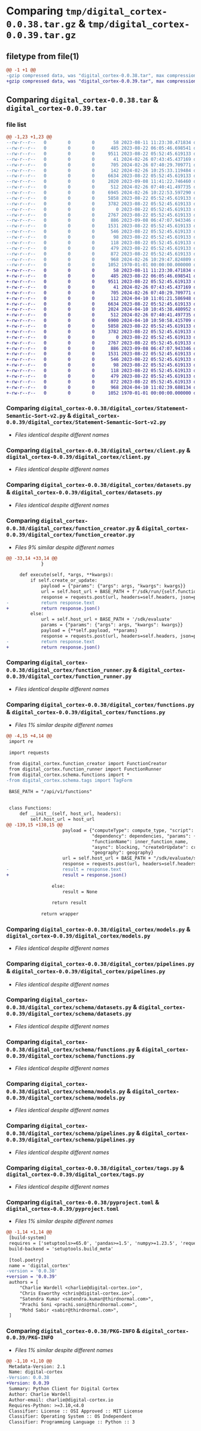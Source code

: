 # Comparing `tmp/digital_cortex-0.0.38.tar.gz` & `tmp/digital_cortex-0.0.39.tar.gz`

## filetype from file(1)

```diff
@@ -1 +1 @@
-gzip compressed data, was "digital_cortex-0.0.38.tar", max compression
+gzip compressed data, was "digital_cortex-0.0.39.tar", max compression
```

## Comparing `digital_cortex-0.0.38.tar` & `digital_cortex-0.0.39.tar`

### file list

```diff
@@ -1,23 +1,23 @@
--rw-r--r--   0        0        0       58 2023-08-11 11:23:30.471834 digital_cortex-0.0.38/LICENSE.md
--rw-r--r--   0        0        0      485 2023-08-22 06:05:46.698541 digital_cortex-0.0.38/README.md
--rw-r--r--   0        0        0     9511 2023-08-22 05:52:45.619133 digital_cortex-0.0.38/digital_cortex/Statement-Semantic-Sort-v2.py
--rw-r--r--   0        0        0       41 2024-02-26 07:43:45.437169 digital_cortex-0.0.38/digital_cortex/__init__.py
--rw-r--r--   0        0        0      705 2024-02-26 07:40:29.709771 digital_cortex-0.0.38/digital_cortex/client.py
--rw-r--r--   0        0        0      142 2024-02-26 10:25:33.119484 digital_cortex-0.0.38/digital_cortex/config.py
--rw-r--r--   0        0        0     6634 2023-08-22 05:52:45.619133 digital_cortex-0.0.38/digital_cortex/datasets.py
--rw-r--r--   0        0        0     2020 2023-09-08 11:41:22.746460 digital_cortex-0.0.38/digital_cortex/function_creator.py
--rw-r--r--   0        0        0      512 2024-02-26 07:40:41.497735 digital_cortex-0.0.38/digital_cortex/function_runner.py
--rw-r--r--   0        0        0     6945 2024-02-26 10:22:53.597290 digital_cortex-0.0.38/digital_cortex/functions.py
--rw-r--r--   0        0        0     5858 2023-08-22 05:52:45.619133 digital_cortex-0.0.38/digital_cortex/models.py
--rw-r--r--   0        0        0     3782 2023-08-22 05:52:45.619133 digital_cortex-0.0.38/digital_cortex/pipelines.py
--rw-r--r--   0        0        0        0 2023-08-22 05:52:45.619133 digital_cortex-0.0.38/digital_cortex/schema/__init__.py
--rw-r--r--   0        0        0     2767 2023-08-22 05:52:45.619133 digital_cortex-0.0.38/digital_cortex/schema/datasets.py
--rw-r--r--   0        0        0      886 2023-09-08 06:47:07.943346 digital_cortex-0.0.38/digital_cortex/schema/functions.py
--rw-r--r--   0        0        0     1531 2023-08-22 05:52:45.619133 digital_cortex-0.0.38/digital_cortex/schema/models.py
--rw-r--r--   0        0        0      546 2023-08-22 05:52:45.619133 digital_cortex-0.0.38/digital_cortex/schema/pipelines.py
--rw-r--r--   0        0        0       98 2023-08-22 05:52:45.619133 digital_cortex-0.0.38/digital_cortex/schema/scoring.py
--rw-r--r--   0        0        0      118 2023-08-22 05:52:45.619133 digital_cortex-0.0.38/digital_cortex/schema/tags.py
--rw-r--r--   0        0        0      479 2023-08-22 05:52:45.619133 digital_cortex-0.0.38/digital_cortex/scoring.py
--rw-r--r--   0        0        0      872 2023-08-22 05:52:45.619133 digital_cortex-0.0.38/digital_cortex/tags.py
--rw-r--r--   0        0        0      968 2024-02-26 10:29:47.824809 digital_cortex-0.0.38/pyproject.toml
--rw-r--r--   0        0        0     1052 1970-01-01 00:00:00.000000 digital_cortex-0.0.38/PKG-INFO
+-rw-r--r--   0        0        0       58 2023-08-11 11:23:30.471834 digital_cortex-0.0.39/LICENSE.md
+-rw-r--r--   0        0        0      485 2023-08-22 06:05:46.698541 digital_cortex-0.0.39/README.md
+-rw-r--r--   0        0        0     9511 2023-08-22 05:52:45.619133 digital_cortex-0.0.39/digital_cortex/Statement-Semantic-Sort-v2.py
+-rw-r--r--   0        0        0       41 2024-02-26 07:43:45.437169 digital_cortex-0.0.39/digital_cortex/__init__.py
+-rw-r--r--   0        0        0      705 2024-02-26 07:40:29.709771 digital_cortex-0.0.39/digital_cortex/client.py
+-rw-r--r--   0        0        0      112 2024-04-10 11:01:21.586948 digital_cortex-0.0.39/digital_cortex/config.py
+-rw-r--r--   0        0        0     6634 2023-08-22 05:52:45.619133 digital_cortex-0.0.39/digital_cortex/datasets.py
+-rw-r--r--   0        0        0     2024 2024-04-10 10:45:38.480952 digital_cortex-0.0.39/digital_cortex/function_creator.py
+-rw-r--r--   0        0        0      512 2024-02-26 07:40:41.497735 digital_cortex-0.0.39/digital_cortex/function_runner.py
+-rw-r--r--   0        0        0     6900 2024-04-10 10:50:58.415709 digital_cortex-0.0.39/digital_cortex/functions.py
+-rw-r--r--   0        0        0     5858 2023-08-22 05:52:45.619133 digital_cortex-0.0.39/digital_cortex/models.py
+-rw-r--r--   0        0        0     3782 2023-08-22 05:52:45.619133 digital_cortex-0.0.39/digital_cortex/pipelines.py
+-rw-r--r--   0        0        0        0 2023-08-22 05:52:45.619133 digital_cortex-0.0.39/digital_cortex/schema/__init__.py
+-rw-r--r--   0        0        0     2767 2023-08-22 05:52:45.619133 digital_cortex-0.0.39/digital_cortex/schema/datasets.py
+-rw-r--r--   0        0        0      886 2023-09-08 06:47:07.943346 digital_cortex-0.0.39/digital_cortex/schema/functions.py
+-rw-r--r--   0        0        0     1531 2023-08-22 05:52:45.619133 digital_cortex-0.0.39/digital_cortex/schema/models.py
+-rw-r--r--   0        0        0      546 2023-08-22 05:52:45.619133 digital_cortex-0.0.39/digital_cortex/schema/pipelines.py
+-rw-r--r--   0        0        0       98 2023-08-22 05:52:45.619133 digital_cortex-0.0.39/digital_cortex/schema/scoring.py
+-rw-r--r--   0        0        0      118 2023-08-22 05:52:45.619133 digital_cortex-0.0.39/digital_cortex/schema/tags.py
+-rw-r--r--   0        0        0      479 2023-08-22 05:52:45.619133 digital_cortex-0.0.39/digital_cortex/scoring.py
+-rw-r--r--   0        0        0      872 2023-08-22 05:52:45.619133 digital_cortex-0.0.39/digital_cortex/tags.py
+-rw-r--r--   0        0        0      968 2024-04-10 11:02:39.688134 digital_cortex-0.0.39/pyproject.toml
+-rw-r--r--   0        0        0     1052 1970-01-01 00:00:00.000000 digital_cortex-0.0.39/PKG-INFO
```

### Comparing `digital_cortex-0.0.38/digital_cortex/Statement-Semantic-Sort-v2.py` & `digital_cortex-0.0.39/digital_cortex/Statement-Semantic-Sort-v2.py`

 * *Files identical despite different names*

### Comparing `digital_cortex-0.0.38/digital_cortex/client.py` & `digital_cortex-0.0.39/digital_cortex/client.py`

 * *Files identical despite different names*

### Comparing `digital_cortex-0.0.38/digital_cortex/datasets.py` & `digital_cortex-0.0.39/digital_cortex/datasets.py`

 * *Files identical despite different names*

### Comparing `digital_cortex-0.0.38/digital_cortex/function_creator.py` & `digital_cortex-0.0.39/digital_cortex/function_creator.py`

 * *Files 9% similar despite different names*

```diff
@@ -33,14 +33,14 @@
             }
 
     def execute(self, *args, **kwargs):
         if self.create_or_update:
             payload = {"params": {"args": args, "kwargs": kwargs}}
             url = self.host_url + BASE_PATH + f'/sdk/run/{self.function_id}'
             response = requests.post(url, headers=self.headers, json=payload)
-            return response.text
+            return response.json()
         else:
             url = self.host_url + BASE_PATH + '/sdk/evaluate'
             params = {"params": {"args": args, "kwargs": kwargs}}
             payload = {**self.payload, **params}
             response = requests.post(url, headers=self.headers, json=payload)
-            return response.text
+            return response.json()
```

### Comparing `digital_cortex-0.0.38/digital_cortex/function_runner.py` & `digital_cortex-0.0.39/digital_cortex/function_runner.py`

 * *Files identical despite different names*

### Comparing `digital_cortex-0.0.38/digital_cortex/functions.py` & `digital_cortex-0.0.39/digital_cortex/functions.py`

 * *Files 1% similar despite different names*

```diff
@@ -4,15 +4,14 @@
 import re
 
 import requests
 
 from digital_cortex.function_creator import FunctionCreator
 from digital_cortex.function_runner import FunctionRunner
 from digital_cortex.schema.functions import *
-from digital_cortex.schema.tags import TagForm
 
 BASE_PATH = "/api/v1/functions"
 
 
 class Functions:
     def __init__(self, host_url, headers):
         self.host_url = host_url
@@ -139,15 +138,15 @@
                     payload = {"computeType": compute_type, "script": code,
                                "dependency": dependencies, "params": {"args": args, "kwargs": kwargs},
                                "functionName": inner_function_name,
                                "async": blocking, "createOrUpdate": create_or_update, "isPublished": is_published,
                                "geography": geography}
                     url = self.host_url + BASE_PATH + "/sdk/evaluate/script"
                     response = requests.post(url, headers=self.headers, json=payload)
-                    result = response.text
+                    result = response.json()
 
                 else:
                     result = None
 
                 return result
 
             return wrapper
```

### Comparing `digital_cortex-0.0.38/digital_cortex/models.py` & `digital_cortex-0.0.39/digital_cortex/models.py`

 * *Files identical despite different names*

### Comparing `digital_cortex-0.0.38/digital_cortex/pipelines.py` & `digital_cortex-0.0.39/digital_cortex/pipelines.py`

 * *Files identical despite different names*

### Comparing `digital_cortex-0.0.38/digital_cortex/schema/datasets.py` & `digital_cortex-0.0.39/digital_cortex/schema/datasets.py`

 * *Files identical despite different names*

### Comparing `digital_cortex-0.0.38/digital_cortex/schema/functions.py` & `digital_cortex-0.0.39/digital_cortex/schema/functions.py`

 * *Files identical despite different names*

### Comparing `digital_cortex-0.0.38/digital_cortex/schema/models.py` & `digital_cortex-0.0.39/digital_cortex/schema/models.py`

 * *Files identical despite different names*

### Comparing `digital_cortex-0.0.38/digital_cortex/schema/pipelines.py` & `digital_cortex-0.0.39/digital_cortex/schema/pipelines.py`

 * *Files identical despite different names*

### Comparing `digital_cortex-0.0.38/digital_cortex/tags.py` & `digital_cortex-0.0.39/digital_cortex/tags.py`

 * *Files identical despite different names*

### Comparing `digital_cortex-0.0.38/pyproject.toml` & `digital_cortex-0.0.39/pyproject.toml`

 * *Files 1% similar despite different names*

```diff
@@ -1,14 +1,14 @@
 [build-system]
 requires = ['setuptools>=65.0', 'pandas>=1.5', 'numpy>=1.23.5', 'requests>=2.28.1', 'python-dotenv>=1.0.0', "pydantic>=2.1.1"]
 build-backend = 'setuptools.build_meta'
 
 [tool.poetry]
 name = 'digital_cortex'
-version = '0.0.38'
+version = '0.0.39'
 authors = [
     "Charlie Wardell <charlie@digital-cortex.io>",
     "Chris Esworthy <chris@digital-cortex.io>",
     "Satendra Kumar <satendra.kumar@thirdnormal.com>",
     "Prachi Soni <prachi.soni@thirdnormal.com>",
     "Mohd Sabir <sabir@thirdnormal.com>",
 ]
```

### Comparing `digital_cortex-0.0.38/PKG-INFO` & `digital_cortex-0.0.39/PKG-INFO`

 * *Files 1% similar despite different names*

```diff
@@ -1,10 +1,10 @@
 Metadata-Version: 2.1
 Name: digital-cortex
-Version: 0.0.38
+Version: 0.0.39
 Summary: Python Client for Digital Cortex
 Author: Charlie Wardell
 Author-email: charlie@digital-cortex.io
 Requires-Python: >=3.10,<4.0
 Classifier: License :: OSI Approved :: MIT License
 Classifier: Operating System :: OS Independent
 Classifier: Programming Language :: Python :: 3
```

